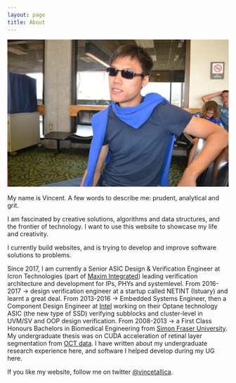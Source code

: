 ```yaml
---
layout: page
title: About
---
```


![My name is Vincent.](/assets/blueman.JPG)

My name is Vincent. A few words to describe me: prudent, analytical and grit.

I am fascinated by creative solutions, algorithms and data structures, and the frontier of technology. I want to use this website to showcase my life and creativity.

I currently build websites, and is trying to develop and improve software solutions to problems.

Since 2017, I am currently a Senior ASIC Design & Verification Engineer at Icron Technologies (part of [Maxim Integrated](https://www.maximintegrated.com/en.html)) leading verification architecture and development for IPs, PHYs and systemlevel.
From 2016-2017 -> design verification engineer at a startup called NETINT (Istuary) and learnt a great deal.
From 2013-2016 -> Embedded Systems Engineer, then a Component Design Engineer at [Intel](http://intel.com) working on their Optane technology ASIC (the new type of SSD) verifying subblocks and cluster-level in UVM/SV and OOP design verification.
From 2008-2013 -> a First Class Honours Bachelors in Biomedical Engineering from [Simon Fraser University](http://sfu.ca). My undergraduate thesis was on CUDA acceleration of retinal layer segmentation from [OCT data](https://en.wikipedia.org/wiki/Optical_coherence_tomography).  I have
written about my undergraduate research experience here, and software I helped
develop during my UG here.

If you like my website, follow me on twitter [@vincetallica](https://twitter.com/vincetallica).
